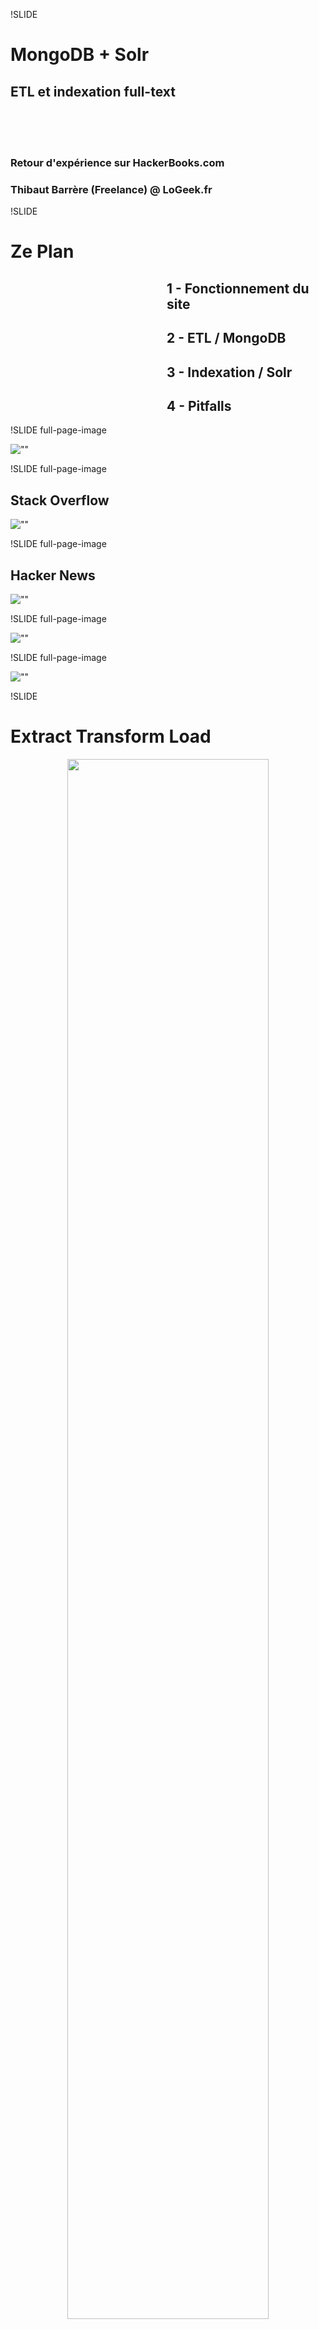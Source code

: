 !SLIDE

# MongoDB + Solr
## ETL et indexation full-text

<br/>
<br/>
<br/>
<h3><span class="no_em">Retour d'expérience sur</span> <span class="t_h">Hacker</span><span class="t_b">Books</span><span class="no_em">.com</span></h3>
<h3><span class="no_em">Thibaut Barrère (Freelance) @ LoGeek.fr</span></h3>

!SLIDE

# Ze Plan

<div style="margin-left: 250px;">
  <h2 style="text-align: left;">1 - Fonctionnement du site</h2>
  <h2 style="text-align: left;">2 - ETL / MongoDB</h2>
  <h2 style="text-align: left;">3 - Indexation / Solr</h2>
  <h2 style="text-align: left;">4 - Pitfalls</h2>
</div>

!SLIDE full-page-image

![""](hackerbooks-home.png)

!SLIDE full-page-image

## Stack Overflow

![""](so.png)

!SLIDE full-page-image

## Hacker News

![""](hn.png)

!SLIDE full-page-image

![""](hackerbooks-list.png)

!SLIDE full-page-image

![""](hackerbooks-detail.png)

!SLIDE

<h1>E<span class='no_em'>xtract</span> T<span class='no_em'>ransform</span> L<span class='no_em'>oad</span></h1>

<div style="text-align: center;">
  <img src="gears.jpg" style="width: 80%;">
</div>

Image courtesy of [lezarderose](http://www.flickr.com/people/lezarderose)

!SLIDE

# Sources de données brutes

<br/>
## Dump Stack Overflow (3 Gb XML)
<br/>
## Dump Hacker News (1 Gb XML)
## + Crawler Hacker News (updates)

!SLIDE

## I Can Haz Diagram?

![""](diagram.png)

!SLIDE

## Extraction/conformation

    @@@ruby
    HackerNews::SaxReader.new(file).each do |record|
      result = {}      
      result['discussion_id'] = record['ParentID']
      result['points'] = record['Points']
      # ...
      
      batch << result
      if batch.size > 1000
        collection.insert(batch, :safe => true)
        batch = []
      end
    end

### => API pratique pour mapping / bulk load / lookup / truncate

!SLIDE

## Upsert (update or insert)

    @@@ruby
    Quotes.collection.update(
      quote.slice('asin', 'site', 'id'), # clé composite
      { '$set' => quote },               # nouvelle valeur  
      { :upsert => true }
    )

### => code identique pour:
### - une consolidation complète
### - une consolidation incrémentale sur un jour
### - ou sur un seul élément

!SLIDE

### Avantages de MongoDB en ETL

## 1) Absence de schéma

!SLIDE

### Avantages de MongoDB en ETL

## 2) Richesse de requêtage

!SLIDE

### Avantages de MongoDB en ETL

## 3) Upsert

!SLIDE

### Avantages de MongoDB en ETL

## 4) Manipulation des tables/databases

!SLIDE

### Avantages de MongoDB en ETL

## 5) Scalabilité/sharding

!SLIDE

### Friction lors d'un travail de type ETL

<h1>MongoDB <span class='no_em'>est à</span> SQL</h1>

<h2><span class='no_em'>ce que</span> Ruby <span class='no_em'>est à</span> Java</h2>

!SLIDE

# Indexation full-text

<div style="text-align: center;">
  <img src="searchmini.png">
</div>

!SLIDE

# Possibilités envisagées

## MongoDB seul
## Sphinx (Pierre Far)
## Solr
<br/>
## ElasticSearch
## MongoDB: #SERVER-380

!SLIDE smaller_code

## Adapteur MongoMatic/Solr (1/2)

    @@@ruby
    class InstanceAdapter < Sunspot::Adapters::InstanceAdapter
      def id
        @instance['_id']
      end
    end

    Sunspot::Adapters::InstanceAdapter.register(InstanceAdapter, Book)

!SLIDE smaller_code

## Adapteur MongoMatic/Solr (2/2)

    @@@ruby
    class DataAccessor < Sunspot::Adapters::DataAccessor
      def load(id)
        @clazz.find_one(BSON::ObjectId(id))
      end

      def load_all(ids)
        ids = ids.map { |_id| BSON::ObjectId(_id) }
        @clazz.find('_id' => { '$in' => ids}).to_a
      end
    end

    Sunspot::Adapters::DataAccessor.register(DataAccessor, Book)

!SLIDE

## Définition des indexes

    @@@ruby
    Sunspot.setup(Book) do

      text :asin, :title, :description, :stored => true

      string :quoted_by, :multiple => true
      string :quoted_on, :multiple => true

      integer :karma
      boolean :kindle_edition

    end

!SLIDE smaller_code

## Accesseurs de données (1/2)

    @@@ruby
    def karma
      Quote.collection.find('asin' => asin).count
    end

### => 27

    @@@ruby
    def kindle_edition
      amazon_versions_xml.get_array('binding').grep(/kindle/i).size > 0
    end

### => true

!SLIDE smaller_code

## Accesseurs de données (2/2)

    @@@ruby
    def quoted_on
      
      values = Quote.collection.find(
        { 'asin' => asin }, 
        { :fields => { 'site' => 1, '_id' => 0 }})
      
      values.map { |e| e['site'] }.uniq.sort
    
    end

### => ['HN', 'SO']

!SLIDE smaller_code

## Indexation

### Batch background

    @@@ruby
    preprocess {
      Sunspot.remove_all(Book)
    }

    source(:crawled_books) {
      Book.find_all_crawled
    }

    each_row { |row|
      book = row[:input]
      Sunspot.index(book) if book.valid?
    }

    postprocess {
      Sunspot.commit
    }

### Single

    @@@ruby
    Sunspot.index!(book)

!SLIDE

## Recherche simple

    @@@ruby
    Sunspot.search(Book) do
      keywords 'SQL', :fields => [:title, :description]
      
      order_by :score, :desc
      order_by :karma, :desc
    end

!SLIDE

## Recherche tunée

    @@@ruby
    Sunspot.search(Book) do
      keywords "SQL -Ruby" do
        boost_fields :title => 1.5, :description => 0.1
        boost(function { product(:karma, 3) }) 
      end
      
      with :quoted_on,'HN'
      with :kindle_edition,true
      
      paginate :page => 3, :per_page => 10
    end

!SLIDE

# PitFalls!!!

<div style="text-align: center;">
  <img src="pitfalls2.png" style="width: 70%;  border: 1px solid #ccc; padding: 5px;">
</div>

Image (c) Cover Orange / iPad

!SLIDE

## 32-bits: don't

!SLIDE

## Serveur unique

## --journal (or --repair)

!SLIDE full-page-image

## Consolidation <-----/-----> Front-end

![""](production.png)

!SLIDE

## VPS: IO, disk, RAM...
## Préférer un dédié si possible.

!SLIDE

# Thank You!

## des questions ?

### thibaut.barrere@gmail.com